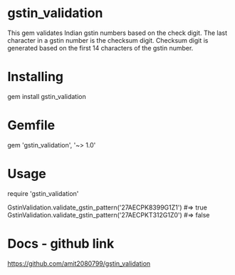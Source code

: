 # gstin_validation
This gem validates Indian gstin numbers based on the check digit. The last character in a gstin number is the checksum digit. Checksum digit is generated based on the first 14 characters of the gstin number.

# Installing
gem install gstin_validation

# Gemfile
gem 'gstin_validation', '~> 1.0'

# Usage
require 'gstin_validation'

GstinValidation.validate_gstin_pattern('27AECPK8399G1Z1') #=> true
GstinValidation.validate_gstin_pattern('27AECPKT312G1Z0') #=> false


# Docs - github link
https://github.com/amit2080799/gstin_validation

